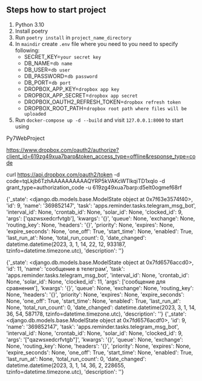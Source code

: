 ## Steps how to start project

1. Python 3.10
2. Install poetry
3. Run `poetry install` in `project_name_directory`
4. In `maindir` create `.env` file where you need to you need to specify following:
    * SECRET_KEY=`your secret key`
    * DB_NAME=`db name`
    * DB_USER=`db user`
    * DB_PASSWORD=`db password`
    * DB_PORT=`db port`
    * DROPBOX_APP_KEY=`dropbox app key`
    * DROPBOX_APP_SECRET=`dropbox app secret`
    * DROPBOX_OAUTH2_REFRESH_TOKEN=`dropbox refresh token`
    * DROPBOX_ROOT_PATH=`dropbox root path where files will be uploaded`
5. Run `docker-compose up -d --build` and visit `127.0.0.1:8000` to start using

Py7WebProject

https://www.dropbox.com/oauth2/authorize?client_id=619zg49xua7barp&token_access_type=offline&response_type=code

curl https://api.dropbox.com/oauth2/token -d code=tqLkjb6TzhAAAAAAAAAAQYRP5kVAKcWTlkqiTD1xqIo -d
grant_type=authorization_code -u 619zg49xua7barp:d5elt0ogmef68rf

{'_state': <django.db.models.base.ModelState object at 0x7f63e3574f40>, 
'id': 9, 
'name': '369852147', 
'task': 'apps.reminder.tasks.telegram_msg_bot', 
'interval_id': None, 
'crontab_id': None, 
'solar_id': None, 
'clocked_id': 9, 
'args': ['qazwsxedcrfvtgb'], 
'kwargs': '{}', 
'queue': None, 
'exchange': None, 
'routing_key': None, 
'headers': '{}', 
'priority': None, 
'expires': None, 
'expire_seconds': None, 
'one_off': True, 
'start_time': None, 
'enabled': True, 
'last_run_at': None, 
'total_run_count': 0, 
'date_changed': datetime.datetime(2023, 3, 1, 14, 22, 12, 933187, tzinfo=datetime.timezone.utc), 
'description': ''}


{'_state': <django.db.models.base.ModelState object at 0x7fd6576accd0>, 'id': 11, 'name': 'сообщение в телеграм', 'task': 'apps.reminder.tasks.telegram_msg_bot', 'interval_id': None, 'crontab_id': None, 'solar_id': None, 'clocked_id': 11, 'args': ['сообщение для сравнения'], 'kwargs': '{}', 'queue': None, 'exchange': None, 'routing_key': None, 'headers': '{}', 'priority': None, 'expires': None, 'expire_seconds': None, 'one_off': True, 'start_time': None, 'enabled': True, 'last_run_at': None, 'total_run_count': 0, 'date_changed': datetime.datetime(2023, 3, 1, 14, 36, 54, 587178, tzinfo=datetime.timezone.utc), 'description': ''}
{'_state': <django.db.models.base.ModelState object at 0x7fd6576acdf0>, 'id': 9,  'name': '369852147',             'task': 'apps.reminder.tasks.telegram_msg_bot', 'interval_id': None, 'crontab_id': None, 'solar_id': None, 'clocked_id': 9, 'args': '["qazwsxedcrfvtgb"]',        'kwargs': '{}', 'queue': None, 'exchange': None, 'routing_key': None, 'headers': '{}', 'priority': None, 'expires': None, 'expire_seconds': None, 'one_off': True, 'start_time': None, 'enabled': True, 'last_run_at': None, 'total_run_count': 0, 'date_changed': datetime.datetime(2023, 3, 1, 14, 36, 2, 228655, tzinfo=datetime.timezone.utc), 'description': ''}